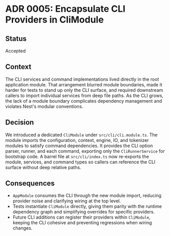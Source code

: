 # ADR 0005: Encapsulate CLI Providers in CliModule

## Status

Accepted

## Context

The CLI services and command implementations lived directly in the root
application module. That arrangement blurred module boundaries, made it harder
for tests to stand up only the CLI surface, and required downstream callers to
import individual services from deep file paths. As the CLI grows, the lack of a
module boundary complicates dependency management and violates Nest's modular
conventions.

## Decision

We introduced a dedicated `CliModule` under `src/cli/cli.module.ts`. The module
imports the configuration, context, engine, IO, and tokenizer modules to satisfy
command dependencies. It provides the CLI option parser, runner, and each
command, exporting only the `CliRunnerService` for bootstrap code. A barrel file
at `src/cli/index.ts` now re-exports the module, services, and command types so
callers can reference the CLI surface without deep relative paths.

## Consequences

- `AppModule` consumes the CLI through the new module import, reducing provider
  noise and clarifying wiring at the top level.
- Tests instantiate `CliModule` directly, giving them parity with the runtime
  dependency graph and simplifying overrides for specific providers.
- Future CLI additions can register their providers within `CliModule`, keeping
  the CLI cohesive and preventing regressions when wiring changes.
